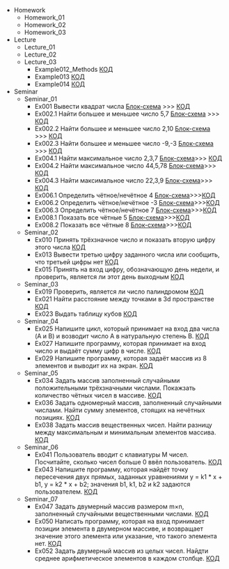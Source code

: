 - Homework
    - Homework_01
    - Homework_02
    - Homework_03
- Lecture
    - Lecture_01
    - Lecture_02
    - Lecture_03
        - Example012_Methods [КОД](Lectures/Lecture_03/Example012_Methods/Program.cs)
        - Example013 [КОД](Lectures/Lecture_03/Example013/Program.cs)
        - Example014 [КОД](Lectures/Lecture_03/Example014/Program.cs)
- Seminar
    - Seminar_01
        - Ex001 
        Вывести квадрат числа [Блок-схема](Seminars/Seminar_01/Ex_001/diagram.drawio.png) >>> [КОД](Seminars/Seminar_01/Ex_001/Program.cs)
        - Ex002.1 
        Найти большее и меньшее число 5,7 [Блок-схема](Seminars/Seminar_01/Ex_002.1/diagram.drawio.png) >>> [КОД](Seminars/Seminar_01/Ex_002.1/Program.cs)
        - Ex002.2
        Найти большее и меньшее число 2,10 [Блок-схема](Seminars/Seminar_01/Ex_002.2/diagram.drawio.png) >>> [КОД](Seminars/Seminar_01/Ex_002.2/Program.cs)
        - Ex002.3
        Найти большее и меньшее число -9,-3 [Блок-схема](Seminars/Seminar_01/Ex_002.3/diagram.drawio.png) >>> [КОД](Seminars/Seminar_01/Ex_002.3/Program.cs)
        - Ex004.1 
        Найти максимальное число 2,3,7 [Блок-схема](Seminars/Seminar_01/Ex_004.1/diagram.drawio.png)>>>
        [КОД](Seminars/Seminar_01/Ex_004.1/Program.cs)
        - Ex004.2 
        Найти максимальное число 44,5,78 [Блок-схема](Seminars/Seminar_01/Ex_004.2/diagram.drawio.png)>>>
        [КОД](Seminars/Seminar_01/Ex_004.2/Program.cs)
        - Ex004.3
        Найти максимальное число 22,3,9 [Блок-схема](Seminars/Seminar_01/Ex_004.3/diagram.drawio.png)>>>
        [КОД](Seminars/Seminar_01/Ex_004.3/Program.cs)
        - Ex006.1
        Определить чётное/нечётное 4 [Блок-схема](Seminars/Seminar_01/Ex_006.1/diagram.drawio.png)>>>[КОД](Seminars/Seminar_01/Ex_006.1/Program.cs)
        - Ex006.2
        Определить чётное/нечётное -3 [Блок-схема](Seminars/Seminar_01/Ex_006.2/diagram.drawio.png)>>>[КОД](Seminars/Seminar_01/Ex_006.2/Program.cs)
        - Ex006.3
        Определить чётное/нечётное 7 [Блок-схема](Seminars/Seminar_01/Ex_006.3/diagram.drawio.png)>>>[КОД](Seminars/Seminar_01/Ex_006.3/Program.cs)
        - Ex008.1
        Показать все чётные 5 [Блок-схема](Seminars/Seminar_01/Ex_008.1/diagram.drawio.png)>>>[КОД](Seminars/Seminar_01/Ex_008.1/Program.cs)
        - Ex008.2
        Показать все чётные 8 [Блок-схема](Seminars/Seminar_01/Ex_008.2/diagram.drawio.png)>>>[КОД](Seminars/Seminar_01/Ex_008.2/Program.cs)
    - Seminar_02
        - Ex010
        Принять трёхзначное число и показать вторую цифру этого числа [КОД](Seminars/Seminar_02/Ex_010/Program.cs)
        - Ex013
        Вывести третью цифру заданного числа или сообщить, что третьей цифры нет [КОД](Seminars/Seminar_02/Ex_013/Program.cs)
        - Ex015
        Принять на вход цифру, обозначающую день недели, и проверить, является ли этот день выходным [КОД](Seminars/Seminar_02/Ex_015/Program.cs)    
    - Seminar_03
        - Ex019
        Проверить, является ли число палиндромом [КОД](Seminars/Seminar_03/Ex_019/Program.cs)
        - Ex021
        Найти расстояние между точками в 3d пространстве [КОД](Seminars/Seminar_03/Ex_021/Program.cs)
        - Ex023
        Выдать таблицу кубов [КОД](Seminars/Seminar_03/Ex_023/Program.cs)
    - Seminar_04
        - Ex025
        Напишите цикл, который принимает на вход два числа (A и B) и возводит число A в натуральную степень B. [КОД](Seminars/Seminar_04/Ex_025/Program.cs)
        - Ex027
        Напишите программу, которая принимает на вход число и выдаёт сумму цифр в числе. [КОД](Seminars/Seminar_04/Ex_027/Program.cs)
        - Ex029
        Напишите программу, которая задаёт массив из 8 элементов и выводит их на экран. [КОД](Seminars/Seminar_04/Ex_029/Program.cs)
    - Seminar_05
        - Ex034 Задать массив заполненный случайными положительными трёхзначными числами. Покажзать количество чётных чисел в массиве. [КОД](Seminars/Seminar_05/Ex_034/)
        - Ex036 Задать одномерный массив, заполненный случайными числами. Найти сумму элементов, стоящих на нечётных позициях. [КОД](Seminars/Seminar_05/Ex_036/)
        - Ex038 Задать массив вещественных чисел. Найти разницу между максимальным и минимальным элементов массива. [КОД](Seminars/Seminar_05/Ex_038/)
    - Seminar_06
        - Ex041 Пользователь вводит с клавиатуры M чисел. Посчитайте, сколько чисел больше 0 ввёл пользователь. [КОД](Seminars/Seminar_06/Ex_041/)
        - Ex043 Напишите программу, которая найдёт точку пересечения двух прямых, заданных уравнениями y = k1 * x + b1, y = k2 * x + b2; значения b1, k1, b2 и k2 задаются пользователем. [КОД](Seminars/Seminar_06/Ex_043/)
    - Seminar_07
        - Ex047 Задать двумерный массив размером m×n, заполненный случайными вещественными числами. [КОД](Seminars/Seminar_07/Ex_047/)
        - Ex050 Написать программу, которая на вход принимает позиции элемента в двумерном массиве, и возвращает значение этого элемента или указание, что такого элемента нет. [КОД](Seminars/Seminar_07/Ex_050/)
        - Ex052 Задать двумерный массив из целых чисел. Найдти среднее арифметическое элементов в каждом столбце. [КОД](Seminars/Seminar_07/Ex_052/)

